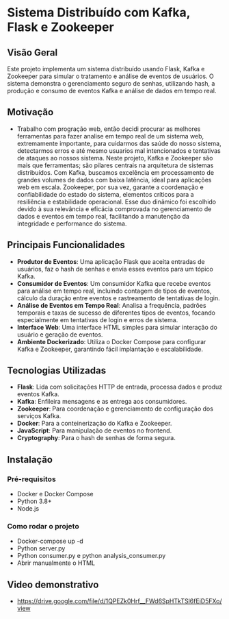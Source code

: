 # Sistema Distribuído com Kafka, Flask e Zookeeper

## Visão Geral
Este projeto implementa um sistema distribuído usando Flask, Kafka e Zookeeper para simular o tratamento e análise de eventos de usuários. O sistema demonstra o gerenciamento seguro de senhas, utilizando hash, a produção e consumo de eventos Kafka e análise de dados em tempo real.

## Motivação
- Trabalho com progração web, então decidi procurar as melhores ferramentas para fazer analise em tempo real de um sistema web, extremamente importante, para cuidarmos das saúde do nosso sistema, detectarmos erros e até mesmo usuarios mal intencionados e tentativas de ataques ao nossos sistema. Neste projeto, Kafka e Zookeeper são mais que ferramentas; são pilares centrais na arquitetura de sistemas distribuídos. Com Kafka, buscamos excelência em processamento de grandes volumes de dados com baixa latência, ideal para aplicações web em escala. Zookeeper, por sua vez, garante a coordenação e confiabilidade do estado do sistema, elementos críticos para a resiliência e estabilidade operacional. Esse duo dinâmico foi escolhido devido à sua relevância e eficácia comprovada no gerenciamento de dados e eventos em tempo real, facilitando a manutenção da integridade e performance do sistema.

## Principais Funcionalidades
- **Produtor de Eventos**: Uma aplicação Flask que aceita entradas de usuários, faz o hash de senhas e envia esses eventos para um tópico Kafka.
- **Consumidor de Eventos**: Um consumidor Kafka que recebe eventos para análise em tempo real, incluindo contagem de tipos de eventos, cálculo da duração entre eventos e rastreamento de tentativas de login.
- **Análise de Eventos em Tempo Real**: Analisa a frequência, padrões temporais e taxas de sucesso de diferentes tipos de eventos, focando especialmente em tentativas de login e erros de sistema.
- **Interface Web**: Uma interface HTML simples para simular interação do usuário e geração de eventos.
- **Ambiente Dockerizado**: Utiliza o Docker Compose para configurar Kafka e Zookeeper, garantindo fácil implantação e escalabilidade.

## Tecnologias Utilizadas
- **Flask**: Lida com solicitações HTTP de entrada, processa dados e produz eventos Kafka.
- **Kafka**: Enfileira mensagens e as entrega aos consumidores.
- **Zookeeper**: Para coordenação e gerenciamento de configuração dos serviços Kafka.
- **Docker**: Para a conteinerização do Kafka e Zookeeper.
- **JavaScript**: Para manipulação de eventos no frontend.
- **Cryptography**: Para o hash de senhas de forma segura.

## Instalação

### Pré-requisitos
- Docker e Docker Compose
- Python 3.8+
- Node.js 

### Como rodar o projeto
- Docker-compose up -d
- Python server.py
- Python consumer.py e python analysis_consumer.py
- Abrir manualmente o HTML


## Video demonstrativo
- https://drive.google.com/file/d/1QPEZk0Hrf__FWd6SpHTkTSl6fEiD5FXo/view
